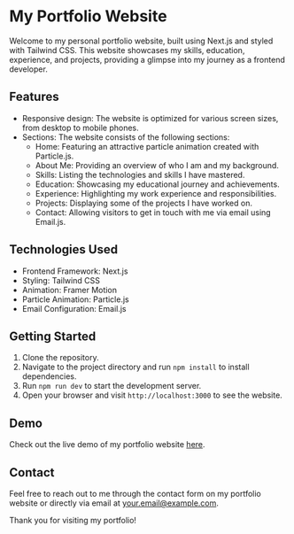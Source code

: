 # My Portfolio Website

Welcome to my personal portfolio website, built using Next.js and styled with Tailwind CSS. This website showcases my skills, education, experience, and projects, providing a glimpse into my journey as a frontend developer.

## Features

- Responsive design: The website is optimized for various screen sizes, from desktop to mobile phones.
- Sections: The website consists of the following sections:
  - Home: Featuring an attractive particle animation created with Particle.js.
  - About Me: Providing an overview of who I am and my background.
  - Skills: Listing the technologies and skills I have mastered.
  - Education: Showcasing my educational journey and achievements.
  - Experience: Highlighting my work experience and responsibilities.
  - Projects: Displaying some of the projects I have worked on.
  - Contact: Allowing visitors to get in touch with me via email using Email.js.

## Technologies Used

- Frontend Framework: Next.js
- Styling: Tailwind CSS
- Animation: Framer Motion
- Particle Animation: Particle.js
- Email Configuration: Email.js

## Getting Started

1. Clone the repository.
2. Navigate to the project directory and run `npm install` to install dependencies.
3. Run `npm run dev` to start the development server.
4. Open your browser and visit `http://localhost:3000` to see the website.

## Demo

Check out the live demo of my portfolio website [here](https://your-portfolio-website-url.com).

## Contact

Feel free to reach out to me through the contact form on my portfolio website or directly via email at [your.email@example.com](mailto:your.email@example.com).

Thank you for visiting my portfolio!

